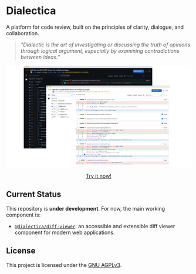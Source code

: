 # Dialectica

A platform for code review, built on the principles of clarity, dialogue, and collaboration.

> _"Dialectic is the art of investigating or discussing the truth of opinions through logical argument, especially by examining contradictions between ideas."_

<div align="center">
  <img src="./packages/diff-viewer/assets/light-and-dark-themes.png" alt="dialectica diff viewer" style="max-width: 100%; height: auto;">

[Try it now!](https://edsilfer.github.io/dialectica/welcome)

</div>

## Current Status

This repository is **under development**. For now, the main working component is:

- [`@dialectica/diff-viewer`](./packages/diff-viewer/README.md): an accessible and extensible diff viewer component for modern web applications.

## License

This project is licensed under the [GNU AGPLv3](./LICENSE).
